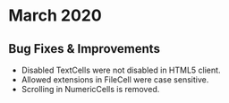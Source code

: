 # March 2020

## Bug Fixes & Improvements

- Disabled TextCells were not disabled in HTML5 client.
- Allowed extensions in FileCell were case sensitive.
- Scrolling in NumericCells is removed.